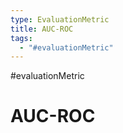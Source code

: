 ```yaml
---
type: EvaluationMetric
title: AUC-ROC
tags:
  - "#evaluationMetric"
---
```

#evaluationMetric 

# AUC-ROC


